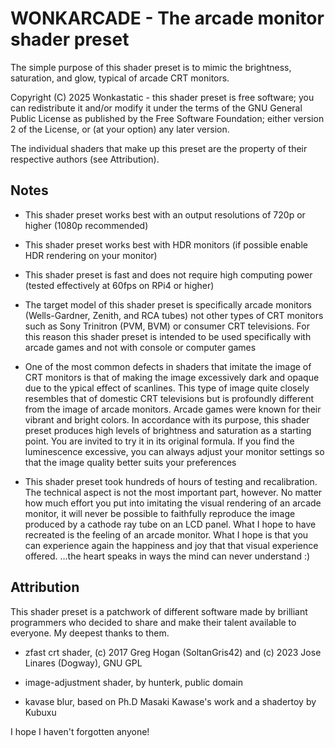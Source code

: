 # **WONKARCADE - The arcade monitor shader preset**

The simple purpose of this shader preset is to mimic
the brightness, saturation, and glow, typical of arcade CRT monitors.

Copyright (C) 2025 Wonkastatic - this shader preset is free software; you can redistribute it and/or modify it
under the terms of the GNU General Public License as published by the Free
Software Foundation; either version 2 of the License, or (at your option)
any later version.

The individual shaders that make up this preset are the property of their
respective authors (see Attribution).

## Notes
- This shader preset works best with an output resolutions of 720p or higher
(1080p recommended)

- This shader preset works best with HDR monitors
(if possible enable HDR rendering on your monitor)

- This shader preset is fast and does not require high computing power
(tested effectively at 60fps on RPi4 or higher)

- The target model of this shader preset is specifically arcade monitors 
(Wells-Gardner, Zenith, and RCA tubes) not other types of CRT monitors
such as Sony Trinitron (PVM, BVM) or consumer CRT televisions. For this
reason this shader preset is intended to be used specifically with arcade games
and not with console or computer games

- One of the most common defects in shaders that imitate the image of CRT
monitors is that of making the image excessively dark and opaque due to the 
ypical effect of scanlines. This type of image quite closely resembles that of
domestic CRT televisions but is profoundly different from the image of arcade
monitors. Arcade games were known for their vibrant and bright colors.
In accordance with its purpose, this shader preset produces high levels of
brightness and saturation as a starting point. You are invited to try it in its original
formula. If you find the luminescence excessive, you can always adjust your
monitor settings so that the image quality better suits your preferences

- This shader preset took hundreds of hours of testing and recalibration. The
technical aspect is not the most important part, however. No matter how much
effort you put into imitating the visual rendering of an arcade monitor, it will never
be possible to faithfully reproduce the image produced by a cathode ray tube on
an LCD panel. What I hope to have recreated is the feeling of an arcade monitor.
What I hope is that you can experience again the happiness and joy that that visual
experience offered. …the heart speaks in ways the mind can never understand :)

## Attribution

This shader preset is a patchwork of different software made by brilliant programmers
who decided to share and make their talent available to everyone. My deepest thanks
to them.

- zfast crt shader, (c) 2017 Greg Hogan (SoltanGris42) and (c) 2023 Jose Linares (Dogway), GNU GPL
  
- image-adjustment shader, by hunterk, public domain
  
- kavase blur, based on Ph.D Masaki Kawase's work and a shadertoy by Kubuxu

I hope I haven't forgotten anyone!
